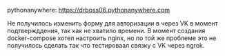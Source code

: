 pythonanywhere: https://drboss06.pythonanywhere.com

Не получилось изменить форму для авторизации в через VK в момент  подтвержддения, так как не хватило времени.
В момент создания docker-compose хотел настроить nginx, но по той же проблеме это не получилось сделать так что  тестироваал связку с VK через ngrok.

